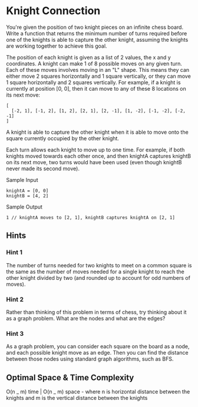 # Knight Connection

You're given the position of two knight pieces on an infinite chess board. Write a function that returns the minimum number of turns required before one of the knights is able to capture the other knight, assuming the knights are working together to achieve this goal.

The position of each knight is given as a list of 2 values, the x and y coordinates. A knight can make 1 of 8 possible moves on any given turn. Each of these moves involves moving in an "L" shape. This means they can either move 2 squares horizontally and 1 square vertically, or they can move 1 square horizontally and 2 squares vertically. For example, if a knight is currently at position [0, 0], then it can move to any of these 8 locations on its next move:

```
[
  [-2, 1], [-1, 2], [1, 2], [2, 1], [2, -1], [1, -2], [-1, -2], [-2, -1]
]
```

A knight is able to capture the other knight when it is able to move onto the square currently occupied by the other knight.

Each turn allows each knight to move up to one time. For example, if both knights moved towards each other once, and then knightA captures knightB on its next move, two turns would have been used (even though knightB never made its second move).

Sample Input

```
knightA = [0, 0]
knightB = [4, 2]
```

Sample Output

```
1 // knightA moves to [2, 1], knightB captures knightA on [2, 1]
```

## Hints

### Hint 1

The number of turns needed for two knights to meet on a common square is the same as the number of moves needed for a single knight to reach the other knight divided by two (and rounded up to account for odd numbers of moves).

### Hint 2

Rather than thinking of this problem in terms of chess, try thinking about it as a graph problem. What are the nodes and what are the edges?

### Hint 3

As a graph problem, you can consider each square on the board as a node, and each possible knight move as an edge. Then you can find the distance between those nodes using standard graph algorithms, such as BFS.

## Optimal Space & Time Complexity

O(n _ m) time | O(n _ m) space - where n is horizontal distance between the knights and m is the vertical distance between the knights
